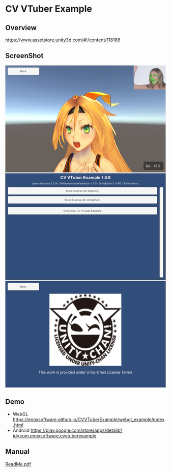 CV VTuber Example
====================

Overview
-----
<https://www.assetstore.unity3d.com/#!/content/118186>


ScreenShot
-----
![screenshot01.PNG](screenshot01.PNG) 
![screenshot02.PNG](screenshot02.PNG) 
![screenshot03.PNG](screenshot03.PNG) 


Demo
-----
- WebGL
<https://enoxsoftware.github.io/CVVTuberExample/webgl_example/index.html>
- Android
<https://play.google.com/store/apps/details?id=com.enoxsoftware.cvvtuberexample>

Manual
-----
[ReadMe.pdf](/Assets/CVVTuberExample/ReadMe.pdf)



